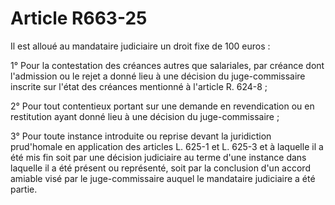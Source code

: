 # Article R663-25

Il est alloué au mandataire judiciaire un droit fixe de 100 euros :

1° Pour la contestation des créances autres que salariales, par créance dont l'admission ou le rejet a donné lieu à une décision du juge-commissaire inscrite sur l'état des créances mentionné à l'article R. 624-8 ;

2° Pour tout contentieux portant sur une demande en revendication ou en restitution ayant donné lieu à une décision du juge-commissaire ;

3° Pour toute instance introduite ou reprise devant la juridiction prud'homale en application des articles L. 625-1 et L. 625-3 et à laquelle il a été mis fin soit par une décision judiciaire au terme d'une instance dans laquelle il a été présent ou représenté, soit par la conclusion d'un accord amiable visé par le juge-commissaire auquel le mandataire judiciaire a été partie.
